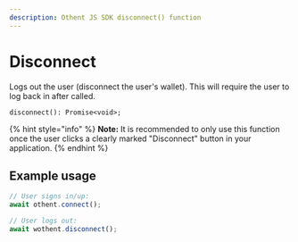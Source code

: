 ```yaml
---
description: Othent JS SDK disconnect() function
---
```


# Disconnect

Logs out the user (disconnect the user's wallet). This will require the user to log back in after called.

```
disconnect(): Promise<void>;
```

{% hint style="info" %}
**Note:** It is recommended to only use this function once the user clicks a clearly marked "Disconnect" button in your application.
{% endhint %}

## Example usage

```ts
// User signs in/up:
await othent.connect();

// User logs out:
await wothent.disconnect();
```
